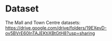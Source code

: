 # Dataset
The Mall and Town Centre datasets: https://drive.google.com/drive/folders/19EXevD-ov5BVrE60InTAJEKtiXBtGtH8?usp=sharing
